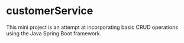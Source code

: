 # customerService

This mini project is an attempt at incorporating basic CRUD operations using the Java Spring Boot framework.

